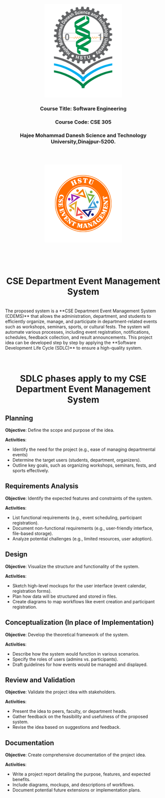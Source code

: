 <p align="center">
  <img src="HSTU_Logo.png" alt="HSTU Logo" width="250" height="300">
</p>

<h3 align="center">
  Course Title: Software Engineering
</h3>

<h3 align="center">
  Course Code: CSE 305
</h3>

<h3 align="center">
  Hajee Mohammad Danesh Science and Technology University,Dinajpur-5200.
</h3>
<br><br>


<p align="center">
  <img src="Event.png" alt="HSTU Logo" width="250" height="250">
</p>

<br><br><br>

<h1 align="center">CSE Department Event Management System</h1>

<br>
The proposed system is a **CSE Department Event Management System (CDEMS)** that allows the administration, department, and students to efficiently organize, manage, and participate in department-related events such as workshops, seminars, sports, or cultural fests. The system will automate various processes, including event registration, notifications, schedules, feedback collection, and result announcements. This project idea can be developed step by step by applying the **Software Development Life Cycle (SDLC)** to ensure a high-quality system.
<br><br><br>

<h1 align="center">SDLC phases apply to my CSE Department Event Management System</h1>

## Planning
  
**Objective**: Define the scope and purpose of the idea.

**Activities**:
- Identify the need for the project (e.g., ease of managing departmental events)
- Determine the target users (students, department, organizers).
- Outline key goals, such as organizing workshops, seminars, fests, and sports effectively.

## Requirements Analysis

**Objective**: Identify the expected features and constraints of the system.

**Activities**:
- List functional requirements (e.g., event scheduling, participant registration).
- Document non-functional requirements (e.g., user-friendly interface, file-based storage).
- Analyze potential challenges (e.g., limited resources, user adoption).

## Design

**Objective**: Visualize the structure and functionality of the system.

**Activities**:
- Sketch high-level mockups for the user interface (event calendar, registration forms).
- Plan how data will be structured and stored in files.
- Create diagrams to map workflows like event creation and participant registration.

## Conceptualization (In place of Implementation)

**Objective**: Develop the theoretical framework of the system.

**Activities**:
- Describe how the system would function in various scenarios.
- Specify the roles of users (admins vs. participants).
- Draft guidelines for how events would be managed and displayed.

## Review and Validation

**Objective**: Validate the project idea with stakeholders.

**Activities**:
- Present the idea to peers, faculty, or department heads.
- Gather feedback on the feasibility and usefulness of the proposed system.
- Revise the idea based on suggestions and feedback.

## Documentation

**Objective**: Create comprehensive documentation of the project idea.

**Activities**:
- Write a project report detailing the purpose, features, and expected benefits.
- Include diagrams, mockups, and descriptions of workflows.
- Document potential future extensions or implementation plans.

